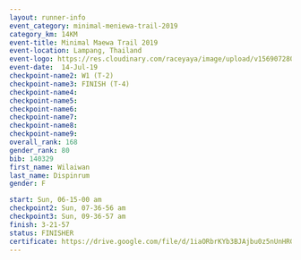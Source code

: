```yaml
---
layout: runner-info 
event_category: minimal-meniewa-trail-2019 
category_km: 14KM 
event-title: Minimal Maewa Trail 2019 
event-location: Lampang, Thailand 
event-logo: https://res.cloudinary.com/raceyaya/image/upload/v1569072805/logo/minimal-trail_ktnvsp.jpg 
event-date:  14-Jul-19 
checkpoint-name2: W1 (T-2) 
checkpoint-name3: FINISH (T-4) 
checkpoint-name4: 
checkpoint-name5: 
checkpoint-name6: 
checkpoint-name7: 
checkpoint-name8: 
checkpoint-name9: 
overall_rank: 168
gender_rank: 80
bib: 140329
first_name: Wilaiwan
last_name: Dispinrum
gender: F

start: Sun, 06-15-00 am
checkpoint2: Sun, 07-36-56 am
checkpoint3: Sun, 09-36-57 am
finish: 3-21-57
status: FINISHER
certificate: https://drive.google.com/file/d/1iaORbrKYb3BJAjbu0z5nUnHRGTRjhPN6/view?usp=sharing
---
```

